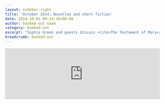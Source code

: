```yaml
---
layout: sidebar-right
title: 'October 2014: Novellas and short fiction'
date: 2014-10-01 09:33:10+00:00
author: booked-out-team
category: booked-out
excerpt: "Sophie Green and guests discuss <cite>The Testament of Mary</cite> by Colm Toibin, <cite>On Chesil Beach</cite> by Ian McEwan, <cite>Will Not Attend</cite> by Adam Resnick, <cite>Hotel du Lac</cite> by Anita Brookner and <cite>The End of the Affair</cite> by Graham Greene."
breadcrumb: booked-out
---
```

<iframe width="100%" height="166" scrolling="no" frameborder="no" src="https://w.soundcloud.com/player/?url=https%3A//api.soundcloud.com/tracks/182159297&amp;color=ff5500&amp;auto_play=false&amp;hide_related=false&amp;show_comments=true&amp;show_user=true&amp;show_reposts=false"></iframe>
